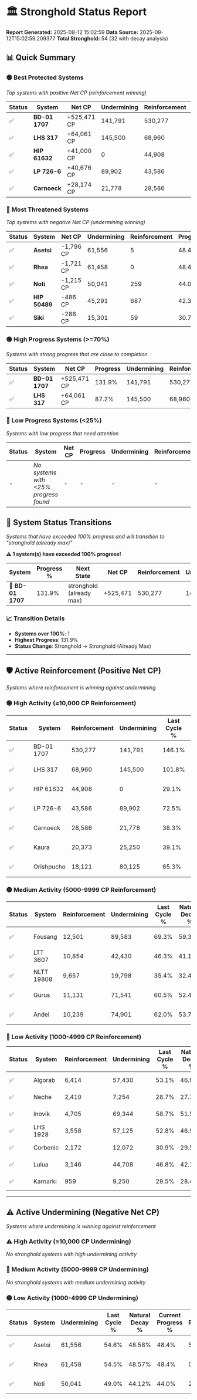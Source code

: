 # 🏛️ Stronghold Status Report

**Report Generated:** 2025-08-12 15:02:59
**Data Source:** 2025-08-12T15:02:59.209377
**Total Stronghold:** 54 (32 with decay analysis)

## 📊 Quick Summary

### 🟢 **Best Protected Systems**
*Top systems with positive Net CP (reinforcement winning)*

| Status | System | Net CP | Undermining | Reinforcement | Progress |
|--------|--------|--------|-------------|---------------|----------|
| ✅ | **BD-01 1707** | +525,471 CP | 141,791 | 530,277 | 131.9% |
| ✅ | **LHS 317** | +64,061 CP | 145,500 | 68,960 | 87.2% |
| ✅ | **HIP 61632** | +41,000 CP | 0 | 44,908 | 29.1% |
| ✅ | **LP 726-6** | +40,676 CP | 89,902 | 43,586 | 63.5% |
| ✅ | **Carnoeck** | +28,174 CP | 21,778 | 28,586 | 36.1% |

### 🔴 **Most Threatened Systems**
*Top systems with negative Net CP (undermining winning)*

| Status | System | Net CP | Undermining | Reinforcement | Progress |
|--------|--------|--------|-------------|---------------|----------|
| ✅ | **Asetsi** | -1,796 CP | 61,556 | 5 | 48.4% |
| ✅ | **Rhea** | -1,721 CP | 61,458 | 0 | 48.4% |
| ✅ | **Noti** | -1,215 CP | 50,041 | 259 | 44.0% |
| ✅ | **HIP 50489** | -486 CP | 45,291 | 687 | 42.3% |
| ✅ | **Siki** | -286 CP | 15,301 | 59 | 30.7% |

### 🟢 **High Progress Systems (>=70%)**
*Systems with strong progress that are close to completion*

| Status | System | Net CP | Progress | Undermining | Reinforcement |
|--------|--------|--------|----------|-------------|---------------|
| ✅ | **BD-01 1707** | +525,471 CP | 131.9% | 141,791 | 530,277 |
| ✅ | **LHS 317** | +64,061 CP | 87.2% | 145,500 | 68,960 |

### 🔴 **Low Progress Systems (<25%)**
*Systems with low progress that need attention*

| Status | System | Net CP | Progress | Undermining | Reinforcement |
|--------|--------|--------|----------|-------------|---------------|
| - | *No systems with <25% progress found* | - | - | - | - |
## 🔄 System Status Transitions  
*Systems that have exceeded 100% progress and will transition to "stronghold (already max)"*

**⚠️ 1 system(s) have exceeded 100% progress!**

| System | Progress % | Next State | Net CP | Reinforcement | Undermining | 
|--------|------------|-------------|--------|---------------|-------------|
| 🚀 **BD-01 1707** | 131.9% | stronghold (already max) | +525,471 | 530,277 | 141,791 |

### 📈 Transition Details
- **Systems over 100%**: 1
- **Highest Progress**: 131.9%
- **Status Change**: Stronghold → Stronghold (Already Max)

---

## 🛡️ Active Reinforcement (Positive Net CP)
*Systems where reinforcement is winning against undermining*

### 🟢 High Activity (≥10,000 CP Reinforcement)

| Status | System | Reinforcement | Undermining | Last Cycle % | Natural Decay % | Current Progress % | Current CP | Net CP | Activity |
|--------|--------|---------------|-------------|--------------|-----------------|-------------------|------------|--------|----------|
| ✅ | BD-01 1707 | 530,277 | 141,791 | 146.1% | 79.35% | 131.9% | 1,319,000 | +525,471 | 🟢 High Reinforcement |
| ✅ | LHS 317 | 68,960 | 145,500 | 101.8% | 80.79% | 87.2% | 872,000 | +64,061 | 🟢 High Reinforcement |
| ✅ | HIP 61632 | 44,908 | 0 | 29.1% | 25.00% | 29.1% | 291,000 | +41,000 | 🟢 High Reinforcement |
| ✅ | LP 726-6 | 43,586 | 89,902 | 72.5% | 59.43% | 63.5% | 635,000 | +40,676 | 🟢 High Reinforcement |
| ✅ | Carnoeck | 28,586 | 21,778 | 38.3% | 33.28% | 36.1% | 361,000 | +28,174 | 🟢 High Reinforcement |
| ✅ | Kaura | 20,373 | 25,250 | 39.1% | 34.62% | 36.6% | 366,000 | +19,836 | 🟢 High Reinforcement |
| ✅ | Orishpucho | 18,121 | 80,125 | 65.3% | 55.73% | 57.3% | 573,000 | +15,697 | 🟢 High Reinforcement |

### 🟡 Medium Activity (5000-9999 CP Reinforcement)

| Status | System | Reinforcement | Undermining | Last Cycle % | Natural Decay % | Current Progress % | Current CP | Net CP | Activity |
|--------|--------|---------------|-------------|--------------|-----------------|-------------------|------------|--------|----------|
| ✅ | Fousang | 12,501 | 89,583 | 69.3% | 59.33% | 60.3% | 603,000 | +9,662 | 🟡 Medium Reinforcement |
| ✅ | LTT 3607 | 10,854 | 42,430 | 46.3% | 41.15% | 42.1% | 421,000 | +9,527 | 🟡 Medium Reinforcement |
| ✅ | NLTT 19808 | 9,657 | 19,798 | 35.4% | 32.48% | 33.4% | 333,999 | +9,208 | 🟡 Medium Reinforcement |
| ✅ | Gurus | 11,131 | 71,541 | 60.5% | 52.41% | 53.3% | 532,999 | +8,946 | 🟡 Medium Reinforcement |
| ✅ | Andel | 10,239 | 74,901 | 62.0% | 53.70% | 54.5% | 545,000 | +7,955 | 🟡 Medium Reinforcement |

### 🔴 Low Activity (1000-4999 CP Reinforcement)

| Status | System | Reinforcement | Undermining | Last Cycle % | Natural Decay % | Current Progress % | Current CP | Net CP | Activity |
|--------|--------|---------------|-------------|--------------|-----------------|-------------------|------------|--------|----------|
| ✅ | Algorab | 6,414 | 57,430 | 53.1% | 46.94% | 47.4% | 474,000 | +4,620 | 🔵 Low Reinforcement |
| ✅ | Neche | 2,410 | 7,254 | 28.7% | 27.74% | 28.0% | 280,000 | +2,609 | 🔵 Low Reinforcement |
| ✅ | Inovik | 4,705 | 69,344 | 58.7% | 51.54% | 51.8% | 518,000 | +2,557 | 🔵 Low Reinforcement |
| ✅ | LHS 1928 | 3,558 | 57,125 | 52.8% | 46.90% | 47.1% | 471,000 | +1,979 | 🔵 Low Reinforcement |
| ✅ | Corbenic | 2,172 | 12,072 | 30.9% | 29.50% | 29.7% | 297,000 | +1,978 | 🔵 Low Reinforcement |
| ✅ | Lulua | 3,146 | 44,708 | 46.8% | 42.11% | 42.3% | 423,000 | +1,946 | 🔵 Low Reinforcement |
| ✅ | Karnarki | 959 | 9,250 | 29.5% | 28.49% | 28.6% | 286,000 | +1,057 | 🔵 Low Reinforcement |


---

## ⚠️ Active Undermining (Negative Net CP)
*Systems where undermining is winning against reinforcement*

### ⚠️ High Activity (≥10,000 CP Undermining)

*No stronghold systems with high undermining activity*

### 🔶 Medium Activity (5000-9999 CP Undermining)

*No stronghold systems with medium undermining activity*

### 🟡 Low Activity (1000-4999 CP Undermining)

| Status | System | Undermining | Last Cycle % | Natural Decay % | Current Progress % | Reinforcement | Current CP | Net CP | Activity |
|--------|--------|-------------|--------------|-----------------|-------------------|---------------|------------|--------|----------|
| ✅ | Asetsi | 61,556 | 54.6% | 48.58% | 48.4% | 5 | 484,000 | -1,796 | 🟡 Low Undermining |
| ✅ | Rhea | 61,458 | 54.5% | 48.57% | 48.4% | 0 | 484,000 | -1,721 | 🟡 Low Undermining |
| ✅ | Noti | 50,041 | 49.0% | 44.12% | 44.0% | 259 | 440,000 | -1,215 | 🟡 Low Undermining |
